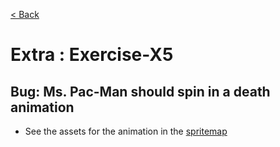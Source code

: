 [< Back](README.md)

# Extra : Exercise-X5

## Bug: Ms. Pac-Man should spin in a death animation

* See the assets for the animation in the [spritemap][1]

[1]: ../../assets/sprites-ms-32.png
